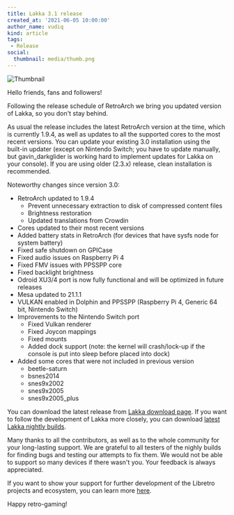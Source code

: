 ```yaml
---
title: Lakka 3.1 release
created_at: '2021-06-05 10:00:00'
author_name: vudiq
kind: article
tags:
 - Release
social:
  thumbnail: media/thumb.png
---
```


![Thumbnail](media/thumb.png)

Hello friends, fans and followers!

Following the release schedule of RetroArch we bring you updated version of Lakka, so you don't stay behind.

As usual the release includes the latest RetroArch version at the time, which is currently 1.9.4, as well as updates to all the supported cores to the most recent versions. You can update your existing 3.0 installation using the built-in updater (except on Nintendo Switch; you have to update manually, but gavin_darkglider is working hard to implement updates for Lakka on your console). If you are using older (2.3.x) release, clean installation is recommended.

Noteworthy changes since version 3.0:

- RetroArch updated to 1.9.4
  - Prevent unnecessary extraction to disk of compressed content files
  - Brightness restoration
  - Updated translations from Crowdin
- Cores updated to their most recent versions
- Added battery stats in RetroArch (for devices that have sysfs node for system battery)
- Fixed safe shutdown on GPICase
- Fixed audio issues on Raspberry Pi 4
- Fixed FMV issues with PPSSPP core
- Fixed backlight brightness
- Odroid XU3/4 port is now fully functional and will be optimized in future releases
- Mesa updated to 21.1.1
- VULKAN enabled in Dolphin and PPSSPP (Raspberry Pi 4, Generic 64 bit, Nintendo Switch)
- Improvements to the Nintendo Switch port
  - Fixed Vulkan renderer
  - Fixed Joycon mappings
  - Fixed mounts
  - Added dock support (note: the kernel will crash/lock-up if the console is put into sleep before placed into dock)
- Added some cores that were not included in previous version
  - beetle-saturn
  - bsnes2014
  - snes9x2002
  - snes9x2005
  - snes9x2005_plus

You can download the latest release from [Lakka download page](/get). If you want to follow the development of Lakka more closely, you can download [latest Lakka nightly builds](https://nightly.builds.lakka.tv/latest).

Many thanks to all the contributors, as well as to the whole community for your long-lasting support. We are grateful to all testers of the nighly builds for finding bugs and testing our attempts to fix them. We would not be able to support so many devices if there wasn't you. Your feedback is always appreciated.

If you want to show your support for further development of the Libretro projects and ecosystem, you can learn more [here](http://retroarch.com/index.php?page=donate).

Happy retro-gaming!
